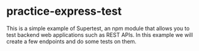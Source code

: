 # practice-express-test
This is a simple example of Supertest, an npm module that allows you to test backend web applications such as REST APIs. In this example we will create a few endpoints and do some tests on them.

